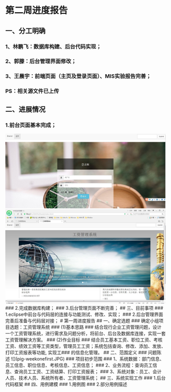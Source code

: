 # 第二周进度报告
## 一、分工明确
### 1、林鹏飞：数据库构建、后台代码实现；
### 2、郭滕：后台管理界面修改；
### 3、王晨宇：前端页面（主页及登录页面）、MIS实验报告完善；
### PS：相关源文件已上传
## 二、进展情况
### 1.前台页面基本完成；
<img src="https://github.com/lpfcumt/Salary-management-system/blob/master/%E7%99%BB%E5%BD%95%E9%A1%B5%E9%9D%A2.JPG">
<img src="https://github.com/lpfcumt/Salary-management-system/blob/master/%E9%A6%96%E9%A1%B5.JPG">
### 2.完成数据库构建；
### 3.后台管理页面不断完善；
## 三、目前事项
### 1.eclipse中前台与代码层的连接与功能测试、修改、实现；
### 2.后台管理界面完善后准备与代码层对接；
# 第一周进度报告
## 一、确定选题
### 确定小组项目选题：工资管理系统
### (1)基本思路
### 结合现行企业工资管理问题，设计一个工资管理系统，进行需求及问题分析，将前台、后台及数据库连接，实现一套工资管理解决方案。
### (2)作业目标
### 结合员工基本工资、职位工资、考核工资、绩效工资等工资类型，管理员工工资；系统包括查询、修改、添加、发放、打印工资报表等功能, 实现工### 的信息化管理。
## 二、范围定义
### 问题陈述
![](pig-weekonefirst.JPG)
### 项目初步范围
### 1、系统数据：部门信息、员工信息、职位信息、考核信息、工资信息；
### 2、业务流程：查询员工信息、查询员工工资、工资结算、打印工资报表；
### 3、系统对象：员工、会计人员、技术人员、系统所有者、工资管理系统；
## 三、系统实现工作
### 1.后台代码框架
## 四、用例建模
### 1.用例图
### 2.部分用例描述
